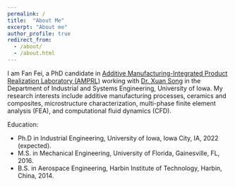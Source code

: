 ```yaml
---
permalink: /
title:  "About Me"
excerpt: "About me"
author_profile: true
redirect_from: 
  - /about/
  - /about.html
---
```


I am Fan Fei, a PhD candidate in [Additive Manufacturing-Integrated Product Realization Laboratory (AMPRL)](http://user.engineering.uiowa.edu/~xuasong/index.html) working with [Dr. Xuan Song](https://engineering.uiowa.edu/people/xuan-song) in the Department of Industrial and Systems Engineering, University of Iowa. My research interests include additive manufacturing processes, ceramics and composites, microstructure characterization, multi-phase finite element analysis (FEA), and computational fluid dynamics (CFD).

Education:
* Ph.D in Industrial Engineering, University of Iowa, Iowa City, IA, 2022 (expected).
* M.S. in Mechanical Engineering, University of Florida, Gainesville, FL, 2016.
* B.S. in Aerospace Engineering, Harbin Institute of Technology, Harbin, China, 2014.

